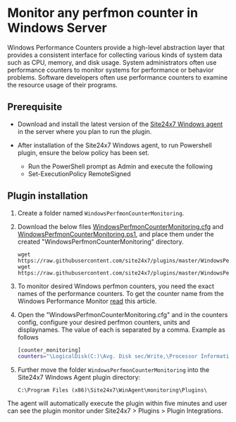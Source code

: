 # Monitor any perfmon counter in Windows Server

Windows Performance Counters provide a high-level abstraction layer that provides a consistent interface for collecting various kinds of system data such as CPU, memory, and disk usage. System administrators often use performance counters to monitor systems for performance or behavior problems. Software developers often use performance counters to examine the resource usage of their programs.
	
## **Prerequisite**

- Download and install the latest version of the [Site24x7 Windows agent](https://www.site24x7.com/app/client#/admin/inventory/add-monitor) in the server where you plan to run the plugin.

- After installation of the Site24x7 Windows agent, to run Powershell plugin, ensure the below policy has been set.
  - Run the PowerShell prompt as Admin and execute the following 
  - Set-ExecutionPolicy RemoteSigned


## **Plugin installation**

1. Create a folder named `WindowsPerfmonCounterMonitoring`.

2. Download the below files [WindowsPerfmonCounterMonitoring.cfg](https://github.com/site24x7/plugins/blob/master/WindowsPerfmonCounterMonitoring/WindowsPerfmonCounterMonitoring.cfg) and [WindowsPerfmonCounterMonitoring.ps1](https://github.com/site24x7/plugins/blob/master/WindowsPerfmonCounterMonitoring/WindowsPerfmonCounterMonitoring.ps1), and place them under the created "WindowsPerfmonCounterMonitoring" directory.
	```
	wget https://raw.githubusercontent.com/site24x7/plugins/master/WindowsPerfmonCounterMonitoring/WindowsPerfmonCounterMonitoring.ps1
	wget https://raw.githubusercontent.com/site24x7/plugins/master/WindowsPerfmonCounterMonitoring/WindowsPerfmonCounterMonitoring.cfg
	```
		
3. To monitor desired Windows perfmon counters, you need the exact names of the performance counters. To get the counter name from the Windows Performance Monitor [read](https://support.site24x7.com/portal/en/kb/articles/add-perfmon-counters-in-windows) this article.

5. Open the "WindowsPerfmonCounterMonitoring.cfg" and in the counters config, configure your desired perfmon counters, units and displaynames. The value of each is separated by a comma. Example as follows

  	```bash
	[counter_monitoring]
	counters="\LogicalDisk(C:)\Avg. Disk sec/Write,\Processor Information(_Total)\% Processor Time,\LogicalDisk(C:)\Avg. Disk Bytes/Write,\Processor(_Total)\% Idle Time,\Event Log\Events/sec,\PhysicalDisk(_Total)\Avg. Disk Bytes/Read,\LogicalDisk(_Total)\Current Disk Queue Length,\Thread(_Total/_Total)\Priority Current,\Process(_Total)\IO Read Operations/sec,\Database(HealthService)\Database Cache % Hit"
	```
		
6. Further move the folder `WindowsPerfmonCounterMonitoring` into the Site24x7 Windows Agent plugin directory:
   
	```
	C:\Program Files (x86)\Site24x7\WinAgent\monitoring\Plugins\
	```
 
The agent will automatically execute the plugin within five minutes and user can see the plugin monitor under Site24x7 > Plugins > Plugin Integrations. 
